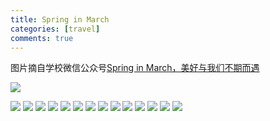 ```yaml
---
title: Spring in March
categories: [travel]
comments: true
---
```


图片摘自学校微信公众号[Spring in March，美好与我们不期而遇](https://mp.weixin.qq.com/s/T3SX7JVe-qsxe6fS6_MYEg)

![](D:/Git/QLX/assets/school/mmexport1648292920349.jpg)

<!-- ![mmexport1648292927186](D:/Git/QLX/assets/school/mmexport1648292927186.jpg) -->

<img src="{{ '/assets/school/mmexport1648292927186.jpg' | relative_url }}">

<!-- ![mmexport1648292932967](D:/Git/QLX/assets/school/mmexport1648292932967.jpg) -->

<img src="{{ '/assets/school/mmexport1648292932967.jpg' | relative_url }}">


<!-- ![mmexport1648292936108](D:/Git/QLX/assets/school/mmexport1648292936108.jpg) -->

<img src="{{ '/assets/school/mmexport1648292936108.jpg' | relative_url }}">

<!-- ![mmexport1648292939928](D:/Git/QLX/assets/school/mmexport1648292939928.jpg) -->

<img src="{{ '/assets/school/mmexport1648292939928.jpg' | relative_url }}">

<!-- ![mmexport1648292947415](D:/Git/QLX/assets/school/mmexport1648292947415.jpg) -->

<img src="{{ '/assets/school/mmexport1648292947415.jpg' | relative_url }}">

<!-- ![mmexport1648292951088](D:/Git/QLX/assets/school/mmexport1648292951088.jpg) -->

<img src="{{ '/assets/school/mmexport1648292951088.jpg' | relative_url }}">

<!-- ![mmexport1648292954435](D:/Git/QLX/assets/school/mmexport1648292954435.jpg) -->

<img src="{{ '/assets/school/mmexport1648292954435.jpg' | relative_url }}">

<!-- ![mmexport1648292961054](D:/Git/QLX/assets/school/mmexport1648292961054.jpg) -->

<img src="{{ '/assets/school/mmexport1648292961054.jpg' | relative_url }}">

<!-- ![mmexport1648292970092](D:/Git/QLX/assets/school/mmexport1648292970092.jpg) -->

<img src="{{ '/assets/school/mmexport1648292970092.jpg' | relative_url }}">

<!-- ![mmexport1648292976203](D:/Git/QLX/assets/school/mmexport1648292976203.jpg) -->

<img src="{{ '/assets/school/mmexport1648292976203.jpg' | relative_url }}">

<!-- ![mmexport1648292982033](D:/Git/QLX/assets/school/mmexport1648292982033.jpg) -->

<img src="{{ '/assets/school/mmexport1648292982033.jpg' | relative_url }}">

<!-- ![mmexport1648292988628](D:/Git/QLX/assets/school/mmexport1648292988628.jpg) -->

<img src="{{ '/assets/school/mmexport1648292988628.jpg' | relative_url }}">

<!-- ![mmexport1648292994916](D:/Git/QLX/assets/school/mmexport1648292994916.jpg) -->

<img src="{{ '/assets/school/mmexport1648292994916.jpg' | relative_url }}">

<!-- ![mmexport1648293022488](D:/Git/QLX/assets/school/mmexport1648293022488.jpg) -->

<img src="{{ '/assets/school/mmexport1648293022488.jpg' | relative_url }}">